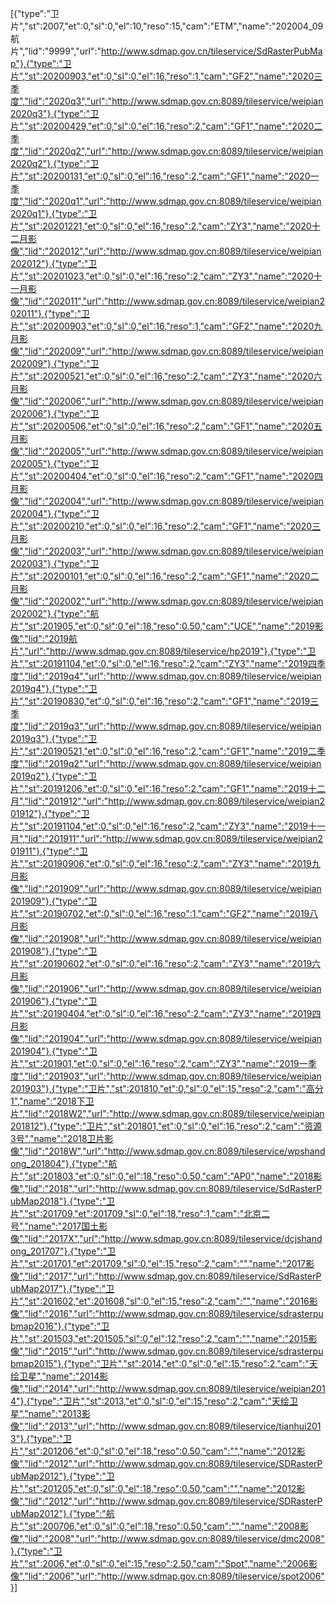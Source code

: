 [{"type":"卫片","st":2007,"et":0,"sl":0,"el":10,"reso":15,"cam":"ETM","name":"202004_09航片","lid":"9999","url":"http://www.sdmap.gov.cn/tileservice/SdRasterPubMap"},{"type":"卫片","st":20200903,"et":0,"sl":0,"el":16,"reso":1,"cam":"GF2","name":"2020三季度","lid":"2020q3","url":"http://www.sdmap.gov.cn:8089/tileservice/weipian2020q3"},{"type":"卫片","st":20200429,"et":0,"sl":0,"el":16,"reso":2,"cam":"GF1","name":"2020二季度","lid":"2020q2","url":"http://www.sdmap.gov.cn:8089/tileservice/weipian2020q2"},{"type":"卫片","st":20200131,"et":0,"sl":0,"el":16,"reso":2,"cam":"GF1","name":"2020一季度","lid":"2020q1","url":"http://www.sdmap.gov.cn:8089/tileservice/weipian2020q1"},{"type":"卫片","st":20201221,"et":0,"sl":0,"el":16,"reso":2,"cam":"ZY3","name":"2020十二月影像","lid":"202012","url":"http://www.sdmap.gov.cn:8089/tileservice/weipian202012"},{"type":"卫片","st":20201023,"et":0,"sl":0,"el":16,"reso":2,"cam":"ZY3","name":"2020十一月影像","lid":"202011","url":"http://www.sdmap.gov.cn:8089/tileservice/weipian202011"},{"type":"卫片","st":20200903,"et":0,"sl":0,"el":16,"reso":1,"cam":"GF2","name":"2020九月影像","lid":"202009","url":"http://www.sdmap.gov.cn:8089/tileservice/weipian202009"},{"type":"卫片","st":20200521,"et":0,"sl":0,"el":16,"reso":2,"cam":"ZY3","name":"2020六月影像","lid":"202006","url":"http://www.sdmap.gov.cn:8089/tileservice/weipian202006"},{"type":"卫片","st":20200506,"et":0,"sl":0,"el":16,"reso":2,"cam":"GF1","name":"2020五月影像","lid":"202005","url":"http://www.sdmap.gov.cn:8089/tileservice/weipian202005"},{"type":"卫片","st":20200404,"et":0,"sl":0,"el":16,"reso":2,"cam":"GF1","name":"2020四月影像","lid":"202004","url":"http://www.sdmap.gov.cn:8089/tileservice/weipian202004"},{"type":"卫片","st":20200210,"et":0,"sl":0,"el":16,"reso":2,"cam":"GF1","name":"2020三月影像","lid":"202003","url":"http://www.sdmap.gov.cn:8089/tileservice/weipian202003"},{"type":"卫片","st":20200101,"et":0,"sl":0,"el":16,"reso":2,"cam":"GF1","name":"2020二月影像","lid":"202002","url":"http://www.sdmap.gov.cn:8089/tileservice/weipian202002"},{"type":"航片","st":201905,"et":0,"sl":0,"el":18,"reso":0.50,"cam":"UCE","name":"2019影像","lid":"2019航片","url":"http://www.sdmap.gov.cn:8089/tileservice/hp2019"},{"type":"卫片","st":20191104,"et":0,"sl":0,"el":16,"reso":2,"cam":"ZY3","name":"2019四季度","lid":"2019q4","url":"http://www.sdmap.gov.cn:8089/tileservice/weipian2019q4"},{"type":"卫片","st":20190830,"et":0,"sl":0,"el":16,"reso":2,"cam":"GF1","name":"2019三季度","lid":"2019q3","url":"http://www.sdmap.gov.cn:8089/tileservice/weipian2019q3"},{"type":"卫片","st":20190521,"et":0,"sl":0,"el":16,"reso":2,"cam":"GF1","name":"2019二季度","lid":"2019q2","url":"http://www.sdmap.gov.cn:8089/tileservice/weipian2019q2"},{"type":"卫片","st":20191206,"et":0,"sl":0,"el":16,"reso":2,"cam":"GF1","name":"2019十二月","lid":"201912","url":"http://www.sdmap.gov.cn:8089/tileservice/weipian201912"},{"type":"卫片","st":20191104,"et":0,"sl":0,"el":16,"reso":2,"cam":"ZY3","name":"2019十一月","lid":"201911","url":"http://www.sdmap.gov.cn:8089/tileservice/weipian201911"},{"type":"卫片","st":20190906,"et":0,"sl":0,"el":16,"reso":2,"cam":"ZY3","name":"2019九月影像","lid":"201909","url":"http://www.sdmap.gov.cn:8089/tileservice/weipian201909"},{"type":"卫片","st":20190702,"et":0,"sl":0,"el":16,"reso":1,"cam":"GF2","name":"2019八月影像","lid":"201908","url":"http://www.sdmap.gov.cn:8089/tileservice/weipian201908"},{"type":"卫片","st":20190602,"et":0,"sl":0,"el":16,"reso":2,"cam":"ZY3","name":"2019六月影像","lid":"201906","url":"http://www.sdmap.gov.cn:8089/tileservice/weipian201906"},{"type":"卫片","st":20190404,"et":0,"sl":0,"el":16,"reso":2,"cam":"ZY3","name":"2019四月影像","lid":"201904","url":"http://www.sdmap.gov.cn:8089/tileservice/weipian201904"},{"type":"卫片","st":201901,"et":0,"sl":0,"el":16,"reso":2,"cam":"ZY3","name":"2019一季度","lid":"201903","url":"http://www.sdmap.gov.cn:8089/tileservice/weipian201903"},{"type":"卫片","st":201810,"et":0,"sl":0,"el":15,"reso":2,"cam":"高分1","name":"2018下卫片","lid":"2018W2","url":"http://www.sdmap.gov.cn:8089/tileservice/weipian201812"},{"type":"卫片","st":201801,"et":0,"sl":0,"el":16,"reso":2,"cam":"资源3号","name":"2018卫片影像","lid":"2018W","url":"http://www.sdmap.gov.cn:8089/tileservice/wpshandong_201804"},{"type":"航片","st":201803,"et":0,"sl":0,"el":18,"reso":0.50,"cam":"AP0","name":"2018影像","lid":"2018","url":"http://www.sdmap.gov.cn:8089/tileservice/SdRasterPubMap2018"},{"type":"卫片","st":201709,"et":201709,"sl":0,"el":18,"reso":1,"cam":"北京二号","name":"2017国土影像","lid":"2017X","url":"http://www.sdmap.gov.cn:8089/tileservice/dcjshandong_201707"},{"type":"卫片","st":201701,"et":201709,"sl":0,"el":15,"reso":2,"cam":"","name":"2017影像","lid":"2017","url":"http://www.sdmap.gov.cn:8089/tileservice/SdRasterPubMap2017"},{"type":"卫片","st":201602,"et":201608,"sl":0,"el":15,"reso":2,"cam":"","name":"2016影像","lid":"2016","url":"http://www.sdmap.gov.cn:8089/tileservice/sdrasterpubmap2016"},{"type":"卫片","st":201503,"et":201505,"sl":0,"el":12,"reso":2,"cam":"","name":"2015影像","lid":"2015","url":"http://www.sdmap.gov.cn:8089/tileservice/sdrasterpubmap2015"},{"type":"卫片","st":2014,"et":0,"sl":0,"el":15,"reso":2,"cam":"天绘卫星","name":"2014影像","lid":"2014","url":"http://www.sdmap.gov.cn:8089/tileservice/weipian2014"},{"type":"卫片","st":2013,"et":0,"sl":0,"el":15,"reso":2,"cam":"天绘卫星","name":"2013影像","lid":"2013","url":"http://www.sdmap.gov.cn:8089/tileservice/tianhui2013"},{"type":"卫片","st":201206,"et":0,"sl":0,"el":18,"reso":0.50,"cam":"","name":"2012影像","lid":"2012","url":"http://www.sdmap.gov.cn:8089/tileservice/SDRasterPubMap2012"},{"type":"卫片","st":201205,"et":0,"sl":0,"el":18,"reso":0.50,"cam":"","name":"2012影像","lid":"2012","url":"http://www.sdmap.gov.cn:8089/tileservice/SDRasterPubMap2012"},{"type":"航片","st":200706,"et":0,"sl":0,"el":18,"reso":0.50,"cam":"","name":"2008影像","lid":"2008","url":"http://www.sdmap.gov.cn:8089/tileservice/dmc2008"},{"type":"卫片","st":2006,"et":0,"sl":0,"el":15,"reso":2.50,"cam":"Spot","name":"2006影像","lid":"2006","url":"http://www.sdmap.gov.cn:8089/tileservice/spot2006"}]